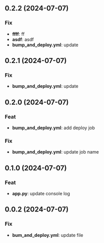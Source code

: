 ## 0.2.2 (2024-07-07)

### Fix

- **ffff**: ff
- **asdf**: asdf
- **bump_and_deploy.yml**: update

## 0.2.1 (2024-07-07)

### Fix

- **bump_and_deploy.yml**: update

## 0.2.0 (2024-07-07)

### Feat

- **bump_and_deploy.yml**: add deploy job

### Fix

- **bump_and_deploy.yml**: update job name

## 0.1.0 (2024-07-07)

### Feat

- **app.py**: update console log

## 0.0.2 (2024-07-07)

### Fix

- **bum_and_deploy.yml**: update file
